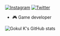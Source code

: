 
[![Instagram](https://img.shields.io/badge/Instagram-FE7A16?style=flat-square&logo=instagram&logoColor=white)](https://www.instagram.com/not_.goku)
[![Twitter](https://img.shields.io/badge/Twitter-1DA1F2?style=flat-square&logo=twitter&logoColor=white)](https://twitter.com/Gokul_ov)

- 🎮 Game developer

![Gokul K's GitHub stats](https://github-readme-stats.vercel.app/api?username=gokul810&show_icons=true&theme=github_tokyonight)

